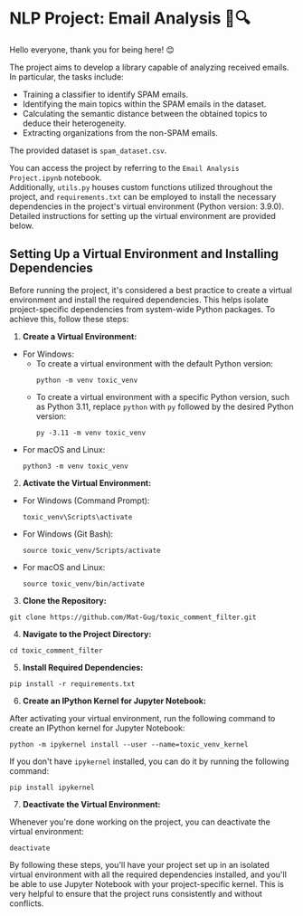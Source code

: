 # NLP Project: Email Analysis :e-mail::mag:

Hello everyone, thank you for being here! 😊

The project aims to develop a library capable of analyzing received emails. In particular, the tasks include:

* Training a classifier to identify SPAM emails.
* Identifying the main topics within the SPAM emails in the dataset.
* Calculating the semantic distance between the obtained topics to deduce their heterogeneity.
* Extracting organizations from the non-SPAM emails.

The provided dataset is `spam_dataset.csv`.

You can access the project by referring to the `Email Analysis Project.ipynb` notebook.<br>
Additionally, `utils.py` houses custom functions utilized throughout the project, and `requirements.txt` can be employed to install the necessary dependencies in the project's virtual environment (Python version: 3.9.0). Detailed instructions for setting up the virtual environment are provided below.

## Setting Up a Virtual Environment and Installing Dependencies

Before running the project, it's considered a best practice to create a virtual environment and install the required dependencies. This helps isolate project-specific dependencies from system-wide Python packages. To achieve this, follow these steps:

1. **Create a Virtual Environment:**
- For Windows:
  - To create a virtual environment with the default Python version:
    ```
    python -m venv toxic_venv
    ```
  - To create a virtual environment with a specific Python version, such as Python 3.11, replace `python` with `py` followed by the desired Python version:
    ```
    py -3.11 -m venv toxic_venv
    ```
- For macOS and Linux:
  ```
  python3 -m venv toxic_venv
  ```
2. **Activate the Virtual Environment:**
- For Windows (Command Prompt):
  ```
  toxic_venv\Scripts\activate
  ```
- For Windows (Git Bash):
  ```
  source toxic_venv/Scripts/activate
  ```
- For macOS and Linux:
  ```
  source toxic_venv/bin/activate
  ```
3. **Clone the Repository:**
```
git clone https://github.com/Mat-Gug/toxic_comment_filter.git
```
4. **Navigate to the Project Directory:**
```
cd toxic_comment_filter
```
5. **Install Required Dependencies:**
```
pip install -r requirements.txt
```
6. **Create an IPython Kernel for Jupyter Notebook:**

After activating your virtual environment, run the following command to create an IPython kernel for Jupyter Notebook:
```
python -m ipykernel install --user --name=toxic_venv_kernel
```
If you don't have `ipykernel` installed, you can do it by running the following command:
```
pip install ipykernel
```
7. **Deactivate the Virtual Environment:**

Whenever you're done working on the project, you can deactivate the virtual environment:
```
deactivate
```
By following these steps, you'll have your project set up in an isolated virtual environment with all the required dependencies installed, and you'll be able to use Jupyter Notebook with your project-specific kernel. This is very helpful to ensure that the project runs consistently and without conflicts.
